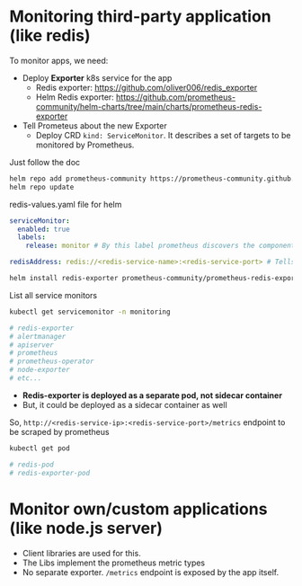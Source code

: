 # Monitoring third-party application (like redis)

To monitor apps, we need:
- Deploy **Exporter** k8s service for the app
  - Redis exporter: https://github.com/oliver006/redis_exporter
  - Helm Redis exporter: https://github.com/prometheus-community/helm-charts/tree/main/charts/prometheus-redis-exporter
- Tell Prometeus about the new Exporter
  - Deploy CRD `kind: ServiceMonitor`. It describes a set of targets to be monitored by Prometheus.

Just follow the doc
```bash
helm repo add prometheus-community https://prometheus-community.github.io/helm-charts
helm repo update
```
redis-values.yaml file for helm
```yaml
serviceMonitor:
  enabled: true
  labels:
    release: monitor # By this label prometheus discovers the component

redisAddress: redis://<redis-service-name>:<redis-service-port> # Tells to the exporter where the redis is
```
```bash
helm install redis-exporter prometheus-community/prometheus-redis-exporter -f redis-values.yaml
```

List all service monitors
```bash
kubectl get servicemonitor -n monitoring

# redis-exporter
# alertmanager
# apiserver
# prometheus
# prometheus-operator
# node-exporter
# etc...
```

- **Redis-exporter is deployed as a separate pod, not sidecar container**
- But, it could be deployed as a sidecar container as well

So, `http://<redis-service-ip>:<redis-service-port>/metrics` endpoint to be scraped by prometheus

```bash
kubectl get pod

# redis-pod
# redis-exporter-pod
```

# Monitor own/custom applications (like node.js server)

- Client libraries are used for this.
- The Libs implement the prometheus metric types
- No separate exporter. `/metrics` endpoint is exposed by the app itself.
